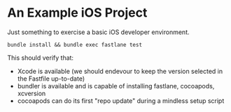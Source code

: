 # An Example iOS Project

Just something to exercise a basic iOS developer environment.

    bundle install && bundle exec fastlane test

This should verify that:
 - Xcode is available (we should endevour to keep the version selected in the Fastfile up-to-date)
 - bundler is available and is capable of installing fastlane, cocoapods, xcversion
 - cocoapods can do its first "repo update" during a mindless setup script
